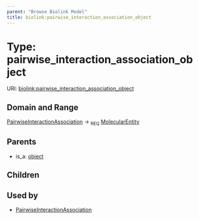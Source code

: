 ```yaml
---
parent: "Browse Biolink Model"
title: biolink:pairwise_interaction_association_object
---
```


# Type: pairwise_interaction_association_object




URI: [biolink:pairwise_interaction_association_object](https://w3id.org/biolink/vocab/pairwise_interaction_association_object)


## Domain and Range

[PairwiseInteractionAssociation](PairwiseInteractionAssociation.md) ->  <sub>REQ</sub> [MolecularEntity](MolecularEntity.md)

## Parents

 *  is_a: [object](object.md)

## Children


## Used by

 * [PairwiseInteractionAssociation](PairwiseInteractionAssociation.md)
